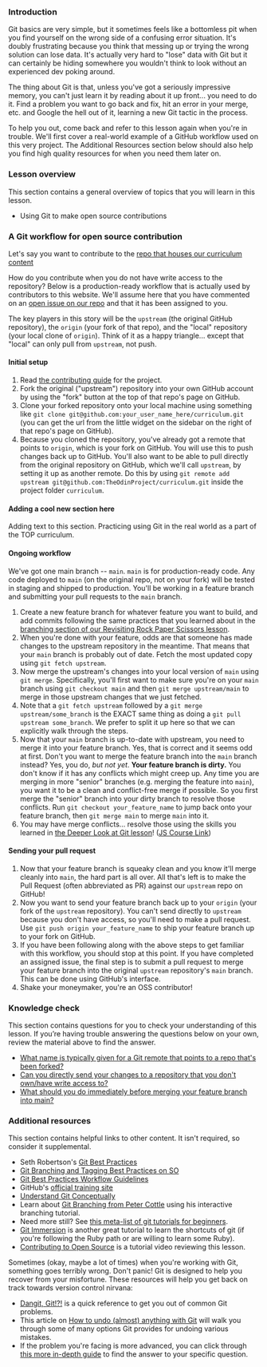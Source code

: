 ### Introduction

Git basics are very simple, but it sometimes feels like a bottomless pit when you find yourself on the wrong side of a confusing error situation.  It's doubly frustrating because you think that messing up or trying the wrong solution can lose data. It's actually very hard to "lose" data with Git but it can certainly be hiding somewhere you wouldn't think to look without an experienced dev poking around.

The thing about Git is that, unless you've got a seriously impressive memory, you can't just learn it by reading about it up front... you need to do it.  Find a problem you want to go back and fix, hit an error in your merge, etc. and Google the hell out of it, learning a new Git tactic in the process.

To help you out, come back and refer to this lesson again when you're in trouble. We'll first cover a real-world example of a GitHub workflow used on this very project.  The Additional Resources section below should also help you find high quality resources for when you need them later on.

### Lesson overview

This section contains a general overview of topics that you will learn in this lesson.

* Using Git to make open source contributions

### A Git workflow for open source contribution

Let's say you want to contribute to the [repo that houses our curriculum content](https://github.com/TheOdinProject/curriculum/)

How do you contribute when you do not have write access to the repository? Below is a production-ready workflow that is actually used by contributors to this website. We'll assume here that you have commented on an [open issue on our repo](https://github.com/TheOdinProject/curriculum/issues) and that it has been assigned to you.

The key players in this story will be the `upstream` (the original GitHub repository), the `origin` (your fork of that repo), and the "local" repository (your local clone of `origin`). Think of it as a happy triangle... except that "local" can only pull from `upstream`, not push.

#### Initial setup

1. Read [the contributing guide](https://github.com/TheOdinProject/.github/blob/main/CONTRIBUTING.md) for the project.
2. Fork the original ("upstream") repository into your own GitHub account by using the "fork" button at the top of that repo's page on GitHub.
3. Clone your forked repository onto your local machine using something like `git clone git@github.com:your_user_name_here/curriculum.git` (you can get the url from the little widget on the sidebar on the right of that repo's page on GitHub).
4. Because you cloned the repository, you've already got a remote that points to `origin`, which is your fork on GitHub.  You will use this to push changes back up to GitHub.  You'll also want to be able to pull directly from the original repository on GitHub, which we'll call `upstream`, by setting it up as another remote.  Do this by using `git remote add upstream git@github.com:TheOdinProject/curriculum.git` inside the project folder `curriculum`.

#### Adding a cool new section here

Adding text to this section.
Practicing using Git in the real world as a part of the TOP curriculum.

#### Ongoing workflow

We've got one main branch -- `main`.  `main` is for production-ready code.  Any code deployed to `main` (on the original repo, not on your fork) will be tested in staging and shipped to production.  You'll be working in a feature branch and submitting your pull requests to the `main` branch.

1. Create a new feature branch for whatever feature you want to build, and add commits following the same practices that you learned about in the [branching section of our Revisiting Rock Paper Scissors lesson](https://www.theodinproject.com/lessons/foundations-revisiting-rock-paper-scissors#using-branches).
2. When you're done with your feature, odds are that someone has made changes to the upstream repository in the meantime.  That means that your `main` branch is probably out of date.  Fetch the most updated copy using `git fetch upstream`.
3. Now merge the upstream's changes into your local version of `main` using `git merge`.  Specifically, you'll first want to make sure you're on your `main` branch using `git checkout main` and then `git merge upstream/main` to merge in those upstream changes that we just fetched.
4. Note that a `git fetch upstream` followed by a `git merge upstream/some_branch` is the EXACT same thing as doing a `git pull upstream some_branch`.  We prefer to split it up here so that we can explicitly walk through the steps.
5. Now that your `main` branch is up-to-date with upstream, you need to merge it into your feature branch.  Yes, that is correct and it seems odd at first.  Don't you want to merge the feature branch into the `main` branch instead?  Yes, you do, *but not yet*.  **Your feature branch is dirty.**  You don't know if it has any conflicts which might creep up.  Any time you are merging in more "senior" branches (e.g. merging the feature into `main`), you want it to be a clean and conflict-free merge if possible.  So you first merge the "senior" branch into your dirty branch to resolve those conflicts.  Run `git checkout your_feature_name` to jump back onto your feature branch, then  `git merge main` to merge `main` into it.
6. You may have merge conflicts... resolve those using the skills you learned in [the Deeper Look at Git lesson](https://www.theodinproject.com/lessons/ruby-a-deeper-look-at-git)! ([JS Course Link](https://www.theodinproject.com/lessons/javascript-a-deeper-look-at-git))

#### Sending your pull request

1. Now that your feature branch is squeaky clean and you know it'll merge cleanly into `main`, the hard part is all over. All that's left is to make the Pull Request (often abbreviated as PR) against our `upstream` repo on GitHub!
2. Now you want to send your feature branch back up to your `origin` (your fork of the `upstream` repository). <span id="send-changes">You can't send directly to `upstream` because you don't have access, so you'll need to make a pull request.</span>  Use `git push origin your_feature_name` to ship your feature branch up to your fork on GitHub.
3. If you have been following along with the above steps to get familiar with this workflow, you should stop at this point. If you have completed an assigned issue, the final step is to submit a pull request to merge your feature branch into the original `upstream` repository's `main` branch. This can be done using GitHub's interface.
4. Shake your moneymaker, you're an OSS contributor!

### Knowledge check

This section contains questions for you to check your understanding of this lesson. If you’re having trouble answering the questions below on your own, review the material above to find the answer.

* <a class='knowledge-check-link' href='#initial-setup'>What name is typically given for a Git remote that points to a repo that's been forked? </a>
* <a class='knowledge-check-link' href='#send-changes'>Can you directly send your changes to a repository that you don't own/have write access to?</a>
* <a class='knowledge-check-link' href='#ongoing-workflow'>What should you do immediately before merging your feature branch into main?</a>


### Additional resources
This section contains helpful links to other content. It isn't required, so consider it supplemental.

* Seth Robertson's [Git Best Practices](http://sethrobertson.github.io/GitBestPractices/)
* [Git Branching and Tagging Best Practices on SO](http://programmers.stackexchange.com/questions/165725/git-branching-and-tagging-best-practices)
* [Git Best Practices Workflow Guidelines](http://www.lullabot.com/blog/article/git-best-practices-workflow-guidelines)
* GitHub's [official training site](https://training.github.com/)
* [Understand Git Conceptually](http://www.sbf5.com/~cduan/technical/git/)
* Learn about [Git Branching from Peter Cottle](http://pcottle.github.io/learnGitBranching/) using his interactive branching tutorial.
* Need more still?  See [this meta-list of git tutorials for beginners](http://sixrevisions.com/resources/git-tutorials-beginners/).
* [Git Immersion](http://gitimmersion.com/lab_01.html) is another great tutorial to learn the shortcuts of git (if you're following the Ruby path or are willing to learn some Ruby).
* [Contributing to Open Source](https://youtu.be/mENDYhfxH-o) is a tutorial video reviewing this lesson.

Sometimes (okay, maybe a lot of times) when you're working with Git, something goes terribly wrong. Don't panic! Git is designed to help you recover from your misfortune. These resources will help you get back on track towards version control nirvana:

* [Dangit, Git!?!](https://dangitgit.com/) is a quick reference to get you out of common Git problems.
* This article on [How to undo (almost) anything with Git](https://github.blog/2015-06-08-how-to-undo-almost-anything-with-git/) will walk you through some of many options Git provides for undoing various mistakes.
* If the problem you're facing is more advanced, you can click through [this more in-depth guide](https://sethrobertson.github.io/GitFixUm/fixup.html) to find the answer to your specific question.
